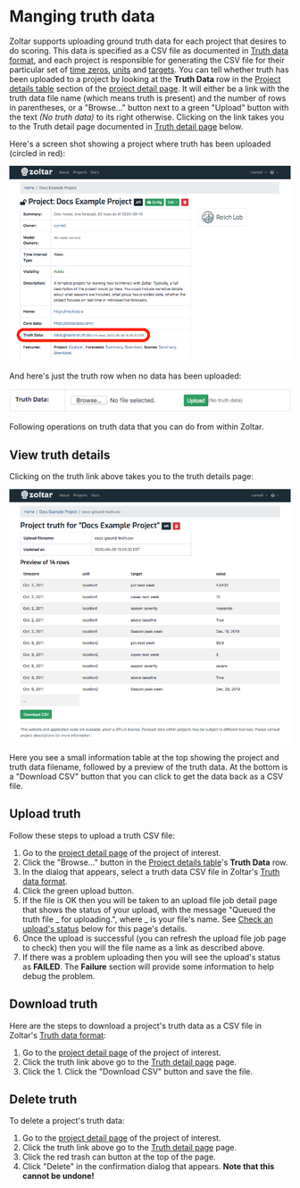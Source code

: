 # Manging truth data

Zoltar supports uploading ground truth data for each project that desires to do scoring. This data is specified as a CSV file as documented in [Truth data format](FileFormats.md#truth-data-format-csv), and each project is responsible for generating the CSV file for their particular set of [time zeros](Concepts.md), [units](Concepts.md) and [targets](Concepts.md). You can tell whether truth has been uploaded to a project by looking at the **Truth Data** row in the [Project details table](ProjectDetailPage.md#project-details-table) section of the [project detail page](ProjectDetailPage.md). It will either be a link with the truth data file name (which means truth is present) and the number of rows in parentheses, or a "Browse..." button next to a green "Upload" button with the text _(No truth data)_ to its right otherwise. Clicking on the link takes you to the Truth detail page documented in [Truth detail page](#view-truth-details) below.

Here's a screen shot showing a project where truth has been uploaded (circled in red):

![Truth uploaded](img/project-detail-page-truth-uploaded.png "Truth uploaded")


And here's just the truth row when no data has been uploaded:

![Truth not uploaded](img/project-detail-page-truth-not-uploaded.png "Truth not uploaded")


Following operations on truth data that you can do from within Zoltar. 


## View truth details

Clicking on the truth link above takes you to the truth details page:

![Truth detail page](img/truth-detail-page.png "Truth detail page")

Here you see a small information table at the top showing the project and truth data filename, followed by a preview of the truth data. At the bottom is a "Download CSV" button that you can click to get the data back as a CSV file.


## Upload truth

Follow these steps to upload a truth CSV file:

1. Go to the [project detail page](ProjectDetailPage.md) of the project of interest.
1. Click the "Browse..." button in the [Project details table](ProjectDetailPage.md#project-details-table)'s **Truth Data** row.
1. In the dialog that appears, select a truth data CSV file in Zoltar's [Truth data format](FileFormats.md#truth-data-format-csv).
1. Click the green upload button.
1. If the file is OK then you will be taken to an upload file job detail page that shows the status of your upload, with the message "Queued the truth file _ for uploading.", where _ is your file's name. See [Check an upload's status](#check-an-uploads-status) below for this page's details.
1. Once the upload is successful (you can refresh the upload file job page to check) then you will the file name as a link as described above.
1. If there was a problem uploading then you will see the upload's status as **FAILED**. The **Failure** section will provide some information to help debug the problem.


## Download truth

Here are the steps to download a project's truth data as a CSV file in Zoltar's [Truth data format](FileFormats.md#truth-data-format-csv):

1. Go to the [project detail page](ProjectDetailPage.md) of the project of interest.
1. Click the truth link above go to the [Truth detail page](#view-truth-details) page.
1. Click the 1. Click the "Download CSV" button and save the file.


## Delete truth

To delete a project's truth data:

1. Go to the [project detail page](ProjectDetailPage.md) of the project of interest.
1. Click the truth link above go to the [Truth detail page](#view-truth-details) page.
1. Click the red trash can button at the top of the page.
1. Click "Delete" in the confirmation dialog that appears. **Note that this cannot be undone!**
